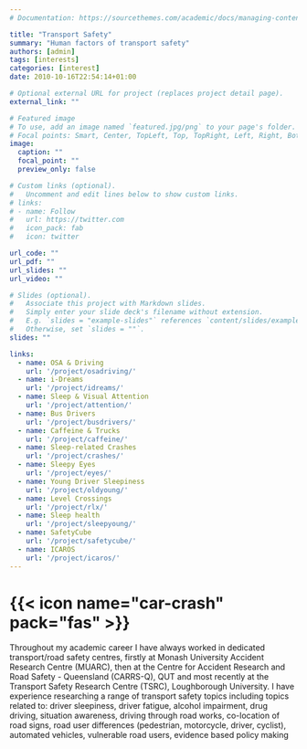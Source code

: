 ```yaml
---
# Documentation: https://sourcethemes.com/academic/docs/managing-content/

title: "Transport Safety"
summary: "Human factors of transport safety"
authors: [admin]
tags: [interests]
categories: [interest]
date: 2010-10-16T22:54:14+01:00

# Optional external URL for project (replaces project detail page).
external_link: ""

# Featured image
# To use, add an image named `featured.jpg/png` to your page's folder.
# Focal points: Smart, Center, TopLeft, Top, TopRight, Left, Right, BottomLeft, Bottom, BottomRight.
image:
  caption: ""
  focal_point: ""
  preview_only: false

# Custom links (optional).
#   Uncomment and edit lines below to show custom links.
# links:
# - name: Follow
#   url: https://twitter.com
#   icon_pack: fab
#   icon: twitter

url_code: ""
url_pdf: ""
url_slides: ""
url_video: ""

# Slides (optional).
#   Associate this project with Markdown slides.
#   Simply enter your slide deck's filename without extension.
#   E.g. `slides = "example-slides"` references `content/slides/example-slides.md`.
#   Otherwise, set `slides = ""`.
slides: ""

links:
  - name: OSA & Driving
    url: '/project/osadriving/'
  - name: i-Dreams
    url: '/project/idreams/'
  - name: Sleep & Visual Attention
    url: '/project/attention/'
  - name: Bus Drivers
    url: '/project/busdrivers/'
  - name: Caffeine & Trucks
    url: '/project/caffeine/'
  - name: Sleep-related Crashes
    url: '/project/crashes/'
  - name: Sleepy Eyes
    url: '/project/eyes/'
  - name: Young Driver Sleepiness
    url: '/project/oldyoung/'
  - name: Level Crossings
    url: '/project/rlx/'
  - name: Sleep health
    url: '/project/sleepyoung/'
  - name: SafetyCube
    url: '/project/safetycube/'
  - name: ICAROS
    url: '/project/icaros/'
---
```

# {{< icon name="car-crash" pack="fas" >}} 

Throughout my academic career I have always worked in dedicated transport/road safety centres, firstly at Monash University Accident Research Centre (MUARC), then at the Centre for Accident Research and Road Safety - Queensland (CARRS-Q), QUT and most recently at the Transport Safety Research Centre (TSRC), Loughborough University. I have experience researching a range of transport safety topics including topics related to: driver sleepiness, driver fatigue, alcohol impairment, drug driving, situation awareness, driving through road works, co-location of road signs, road user differences (pedestrian, motorcycle, driver, cyclist), automated vehicles, vulnerable road users, evidence based policy making


 